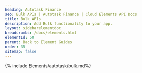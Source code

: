 ```yaml
---
heading: Autotask Finance
seo: Bulk APIs | Autotask Finance | Cloud Elements API Docs
title: Bulk APIs
description: Add Bulk functionality to your app.
layout: sidebarelementdoc
breadcrumbs: /docs/elements.html
elementId: 50
parent: Back to Element Guides
order: 35
sitemap: false
---
```


{% include Elements/autotask/bulk.md%}
